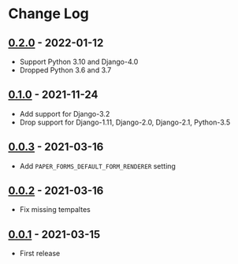 # Change Log

## [0.2.0](https://github.com/dldevinc/paper-forms/tree/v0.2.0) - 2022-01-12

-   Support Python 3.10 and Django-4.0
-   Dropped Python 3.6 and 3.7

## [0.1.0](https://github.com/dldevinc/paper-forms/tree/v0.1.0) - 2021-11-24

-   Add support for Django-3.2
-   Drop support for Django-1.11, Django-2.0, Django-2.1, Python-3.5

## [0.0.3](https://github.com/dldevinc/paper-forms/tree/v0.0.3) - 2021-03-16

-   Add `PAPER_FORMS_DEFAULT_FORM_RENDERER` setting

## [0.0.2](https://github.com/dldevinc/paper-forms/tree/v0.0.2) - 2021-03-16

-   Fix missing tempaltes

## [0.0.1](https://github.com/dldevinc/paper-forms/tree/v0.0.1) - 2021-03-15

-   First release
